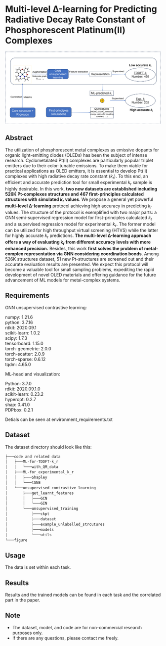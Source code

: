 # Multi-level Δ-learning for Predicting Radiative Decay Rate Constant of Phosphorescent Platinum(II) Complexes


<p align='center'>
  <img src='figure/TOC.png' width="600px">
</p>

## Abstract
The utilization of phosphorescent metal complexes as emissive dopants for organic light-emitting diodes (OLEDs) has been the subject of intense research. Cyclometalated Pt(II) complexes are particularly popular triplet emitters due to their color-tunable emissions. To make them viable for practical applications as OLED emitters, it is essential to develop Pt(II) complexes with high radiative decay rate constant (*k*<sub>r</sub>). To this end, an efficient and accurate prediction tool for small experimental *k*<sub>r</sub> sample is highly desirable. In this work, **two new datasets are established including 526K Pt-complexes structures and 467 first-principles calculated structures with simulated *k*<sub>r</sub> values**. We propose a general yet powerful **multi-level Δ-learning** protocol achieving high accuracy in predicting *k*<sub>r</sub> values. The structure of the protocol is exemplified with two major parts: a GNN semi-supervised regression model for first-principles calculated *k*<sub>r</sub> and a supervised regression model for experimental *k*<sub>r</sub>. The former model can be utilized for high throughput virtual screening (HTVS) while the latter for highly accurate *k*<sub>r</sub> predictions. **The multi-level Δ-learning approach offers a way of evaluating k<sub>r</sub> from different accuracy levels with more enhanced precision.** Besides, this work **first solves the problem of metal-complex representation via GNN considering coordination bonds**. Among 526K structures dataset, 51 new Pt-structures are screened out and their accurate evaluation results are presented. We expect this protocol will become a valuable tool for small sampling problems, expediting the rapid development of novel OLED materials and offering guidance for the future advancement of ML models for metal-complex systems.


## Requirements
GNN unsupervised contrastive learning:

numpy: 1.21.6   
python: 3.7.16     
rdkit: 2020.09.1   
scikit-learn: 1.0.2        
scipy: 1.7.3     
tensorboard: 1.15.0    
torch-geometric: 2.0.0        
torch-scatter: 2.0.9        
torch-sparse: 0.6.12       
tqdm: 4.65.0    



ML-head and visualization:

Python: 3.7.0  
rdkit: 2020.09.1.0  
scikit-learn: 0.23.2  
hyperopt: 0.2.7  
shap: 0.41.0  
PDPbox: 0.2.1  

Detials can be seen at environment_requirements.txt

## Dataset

The dataset directory should look like this:
```bash
├───code and related data
│   ├───ML-for-TDDFT-k_r
│   │   └───with_QM_data
│   ├───ML-for_experimental_k_r
│   │   ├───Shapley
│   │   └───tSNE
│   └───unsupervised contrastive learning
│       ├───get_learnt_features
│       │   ├───GCN
│       │   └───GIN
│       └───unsupervised_training
│           ├───ckpt
│           ├───dataset
│           ├───example_unlabelled_strcutures
│           ├───models
│           └───utils
└───figure 

```

## Usage

The data is set within each task.

## Results

Results and the trained models can be found in each task and the correlated part in the paper.


## Note

- The dataset, model, and code are for non-commercial research purposes only.
- If there are any questions, please contact me freely.
